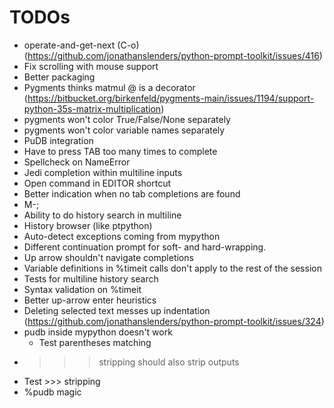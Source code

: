 # TODOs

- operate-and-get-next (C-o) (https://github.com/jonathanslenders/python-prompt-toolkit/issues/416)
- Fix scrolling with mouse support
- Better packaging
- Pygments thinks matmul @ is a decorator (https://bitbucket.org/birkenfeld/pygments-main/issues/1194/support-python-35s-matrix-multiplication)
- pygments won't color True/False/None separately
- pygments won't color variable names separately
- PuDB integration
- Have to press TAB too many times to complete
- Spellcheck on NameError
- Jedi completion within multiline inputs
- Open command in EDITOR shortcut
- Better indication when no tab completions are found
- M-;
- Ability to do history search in multiline
- History browser (like ptpython)
- Auto-detect exceptions coming from mypython
- Different continuation prompt for soft- and hard-wrapping.
- Up arrow shouldn't navigate completions
- Variable definitions in %timeit calls don't apply to the rest of the session
- Tests for multiline history search
- Syntax validation on %timeit
- Better up-arrow enter heuristics
- Deleting selected text messes up indentation (https://github.com/jonathanslenders/python-prompt-toolkit/issues/324)
- pudb inside mypython doesn't work
  - Test parentheses matching
- >>> stripping should also strip outputs
- Test >>> stripping
- %pudb magic
